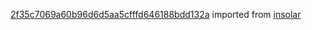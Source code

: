 [2f35c7069a60b96d6d5aa5cfffd646188bdd132a](https://github.com/insolar/insolar/commit/2f35c7069a60b96d6d5aa5cfffd646188bdd132a) imported from [insolar](https://github.com/insolar/insolar)
